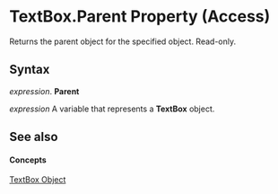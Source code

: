 
# TextBox.Parent Property (Access)

Returns the parent object for the specified object. Read-only.


## Syntax

 _expression_. **Parent**

 _expression_ A variable that represents a **TextBox** object.


## See also


#### Concepts


[TextBox Object](d74fbe9a-0d40-7d28-956f-a2bfd0cfee45.md)
